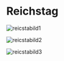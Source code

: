 # Reichstag

![reicstabild1](https://user-images.githubusercontent.com/12187795/27650101-2d5dd51c-5c34-11e7-9ce4-8f0c0208e626.png)

![reicstabild2](https://user-images.githubusercontent.com/12187795/27650245-a01769d8-5c34-11e7-832c-b8f5060243fc.png)

![reicstabild3](https://user-images.githubusercontent.com/12187795/27650249-a3ff8a58-5c34-11e7-89ad-8afa154db551.png)
